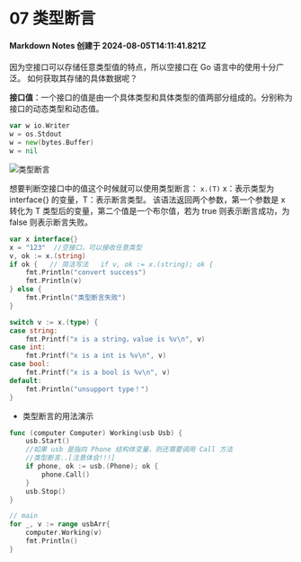 # 07 类型断言

#### Markdown Notes 创建于 2024-08-05T14:11:41.821Z

因为空接口可以存储任意类型值的特点，所以空接口在 Go 语言中的使用十分广泛。
如何获取其存储的具体数据呢？

**接口值**：一个接口的值是由一个具体类型和具体类型的值两部分组成的。分别称为接口的动态类型和动态值。

```go
var w io.Writer
w = os.Stdout
w = new(bytes.Buffer)
w = nil
```

![类型断言](https://www.topgoer.com/static/5.1/1.png)

想要判断空接口中的值这个时候就可以使用类型断言：
`x.(T)` x：表示类型为 interface{} 的变量，T：表示断言类型。
该语法返回两个参数，第一个参数是 x 转化为 T 类型后的变量，第二个值是一个布尔值，若为 true 则表示断言成功，为 false 则表示断言失败。

```go
var x interface{}
x = "123"  //空接口，可以接收任意类型
v, ok := x.(string)
if ok {   // 简洁写法   if v, ok := x.(string); ok {
    fmt.Println("convert success")
    fmt.Println(v)
} else {
    fmt.Println("类型断言失败")
}
```

```go
switch v := x.(type) {
case string:
    fmt.Printf("x is a string，value is %v\n", v)
case int:
    fmt.Printf("x is a int is %v\n", v)
case bool:
    fmt.Printf("x is a bool is %v\n", v)
default:
    fmt.Println("unsupport type！")
}
```

-   类型断言的用法演示

```go
func (computer Computer) Working(usb Usb) {
    usb.Start()
    //如果 usb 是指向 Phone 结构体变量，则还需要调用 Call 方法
    //类型断言..[注意体会!!!]
    if phone, ok := usb.(Phone); ok {
        phone.Call()
    }
    usb.Stop()
}

// main
for _, v := range usbArr{
    computer.Working(v)
    fmt.Println()
}
```
